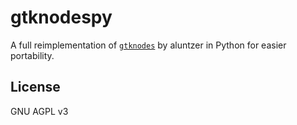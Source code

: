 # gtknodespy

A full reimplementation of [`gtknodes`] by aluntzer in Python for easier portability.

[`gtknodes`]: https://github.com/aluntzer/gtknodes

## License

GNU AGPL v3
